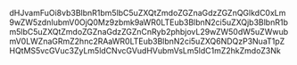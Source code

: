 dHJvamFuOi8vb3BlbnR1bm5lbC5uZXQtZmdoZGZnaGdzZGZnQGlkdC0xLm9wZW5zdnIubmV0OjQ0Mz9zbmk9aWR0LTEub3BlbnN2ci5uZXQjb3BlbnR1bm5lbC5uZXQtZmdoZGZnaGdzZGZnCnRyb2phbjovL29wZW50dW5uZWwubmV0LWZnaGRmZ2hnc2RAaWR0LTEub3BlbnN2ci5uZXQ6NDQzP3NuaT1pZHQtMS5vcGVuc3ZyLm5ldCNvcGVudHVubmVsLm5ldC1mZ2hkZmdoZ3Nk
